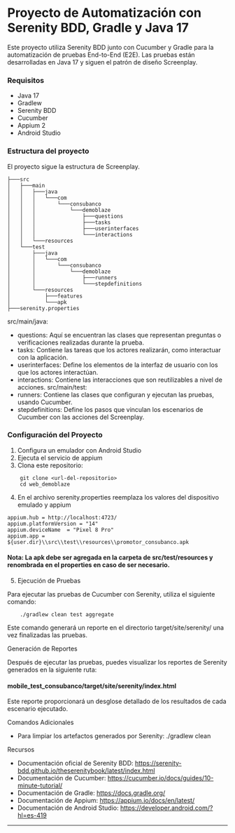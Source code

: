 # Proyecto de Automatización con Serenity BDD, Gradle y Java 17

Este proyecto utiliza Serenity BDD junto con Cucumber y Gradle para la automatización de pruebas End-to-End (E2E). Las pruebas están desarrolladas en Java 17 y siguen el patrón de diseño Screenplay.

### Requisitos

- Java 17
- Gradlew
- Serenity BDD
- Cucumber
- Appium 2
- Android Studio

### Estructura del proyecto
El proyecto sigue la estructura de Screenplay.

```
├───src
│   ├───main
│   │   ├───java
│   │   │   └───com
│   │   │       └───consubanco
│   │   │           └───demoblaze
│   │   │               ├───questions
│   │   │               ├───tasks
│   │   │               ├───userinterfaces
│   │   │               └───interactions
│   │   └───resources
│   └───test
│       ├───java
│       │   └───com
│       │       └───consubanco
│       │           └───demoblaze
│       │               ├───runners
│       │               └───stepdefinitions
│       └───resources
│           ├───features
│           └───apk
├───serenity.properties
```
src/main/java:
- questions: Aquí se encuentran las clases que representan preguntas o verificaciones realizadas durante la prueba.
- tasks: Contiene las tareas que los actores realizarán, como interactuar con la aplicación.
- userinterfaces: Define los elementos de la interfaz de usuario con los que los actores interactúan.
- interactions: Contiene las interacciones que son reutilizables a nivel de acciones.
src/main/test:
- runners: Contiene las clases que configuran y ejecutan las pruebas, usando Cucumber.
- stepdefinitions: Define los pasos que vinculan los escenarios de Cucumber con las acciones del Screenplay.


### Configuración del Proyecto
1. Configura un emulador con Android Studio
2. Ejecuta el servicio de appium
1. Clona este repositorio:
```
    git clone <url-del-repositorio>
    cd web_demoblaze
```
4. En el archivo serenity.properties reemplaza los valores del dispositivo emulado y appium
```
appium.hub = http://localhost:4723/
appium.platformVersion = "14"
appium.deviceName  = "Pixel 8 Pro"
appium.app = ${user.dir}\\src\\test\\resources\\promotor_consubanco.apk
```

#### Nota: La apk debe ser agregada en la carpeta de src/test/resources y renombrada en el properties en caso de ser necesario.
5. Ejecución de Pruebas

Para ejecutar las pruebas de Cucumber con Serenity, utiliza el siguiente comando:
```
    ./gradlew clean test aggregate
```
Este comando generará un reporte en el directorio target/site/serenity/ una vez finalizadas las pruebas.

Generación de Reportes

Después de ejecutar las pruebas, puedes visualizar los reportes de Serenity generados en la siguiente ruta:

#### mobile_test_consubanco/target/site/serenity/index.html

Este reporte proporcionará un desglose detallado de los resultados de cada escenario ejecutado.

Comandos Adicionales

- Para limpiar los artefactos generados por Serenity:
  ./gradlew clean

Recursos

- Documentación oficial de Serenity BDD: https://serenity-bdd.github.io/theserenitybook/latest/index.html
- Documentación de Cucumber: https://cucumber.io/docs/guides/10-minute-tutorial/
- Documentación de Gradle: https://docs.gradle.org/
- Documentación de Appium: https://appium.io/docs/en/latest/
- Documentación de Android Studio: https://developer.android.com/?hl=es-419
****